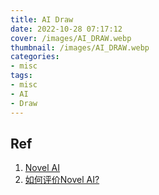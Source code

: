 ```yaml
---
title: AI Draw
date: 2022-10-28 07:17:12
cover: /images/AI_DRAW.webp
thumbnail: /images/AI_DRAW.webp
categories:
- misc
tags:
- misc
- AI
- Draw
---
```


## Ref
1. [Novel AI](https://novelai.net/)
2. [如何评价Novel AI?](https://www.zhihu.com/question/558019952/answer/2716014967)

<!-- more -->